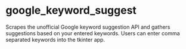 # google_keyword_suggest
Scrapes the unofficial Google keyword suggestion API and gathers suggestions based on your entered keywords. Users can enter comma separated keywords into the tkinter app.
